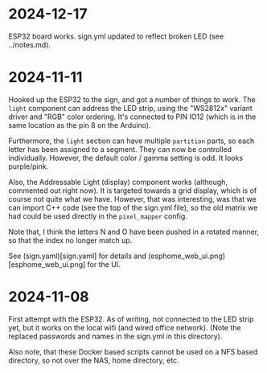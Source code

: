 # 2024-12-17

ESP32 board works. sign.yml updated to reflect broken LED (see ../notes.md).

# 2024-11-11

Hooked up the ESP32 to the sign, and got a number of things to work. The `light` component can address the LED strip, using the "WS2812x" variant driver and "RGB" color ordering. It's connected to PIN IO12 (which is in the same location as the pin 8 on the Arduino).

Furthermore, the `light` section can have multiple `partition` parts, so each letter has been assigned to a segment. They can now be controlled individually. However, the default color / gamma setting is odd. It looks purple/pink.

Also, the Addressable Light (display) component works (although, commented out right now). It is targeted towards a grid display, which is of course not quite what we have. However, that was interesting, was that we can import C++ code (see the top of the sign.yml file), so the old matrix we had could be used directly in the `pixel_mapper` config.

Note that, I think the letters N and O have been pushed in a rotated manner, so that the index no longer match up.

See (sign.yaml)[sign.yaml] for details and (esphome_web_ui.png)[esphome_web_ui.png] for the UI.


# 2024-11-08

First attempt with the ESP32. As of writing, not connected to the LED strip yet, but it works on the local wifi (and wired office network). (Note the replaced passwords and names in the sign.yml in this directory).

Also note, that these Docker based scripts cannot be used on a NFS based directory, so not over the NAS, home directory, etc.
